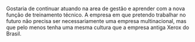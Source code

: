 Gostaria de continuar atuando na area de gestão e aprender com a nova função de treinamento técnico.
A empresa em que pretendo trabalhar no futuro não precisa ser necessariamente uma empresa multinacional, mas que pelo menos tenha uma mesma cultura que a empresa antiga Xerox do Brasil.
